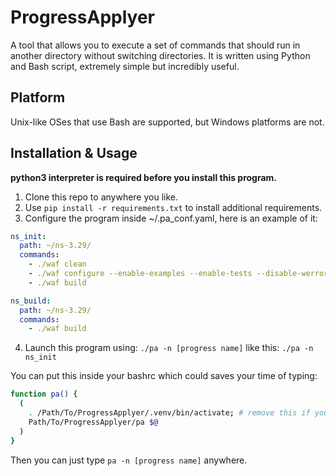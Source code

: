 # ProgressApplyer
A tool that allows you to execute a set of commands that should run in another directory without switching directories.
It is written using Python and Bash script, extremely simple but incredibly useful.

## Platform
Unix-like OSes that use Bash are supported, but Windows platforms are not.

## Installation & Usage
__python3 interpreter is required before you install this program.__

1. Clone this repo to anywhere you like.
2. Use `pip install -r requirements.txt` to install additional requirements.
3. Configure the program inside ~/.pa_conf.yaml, here is an example of it:
``` yaml
ns_init:
  path: ~/ns-3.29/
  commands:
    - ./waf clean
    - ./waf configure --enable-examples --enable-tests --disable-werror
    - ./waf build

ns_build:
  path: ~/ns-3.29/
  commands:
    - ./waf build
```
4. Launch this program using: `./pa -n [progress name]` like this: `./pa -n ns_init`

You can put this inside your bashrc which could saves your time of typing:
``` bash
function pa() {
  (
    . /Path/To/ProgressApplyer/.venv/bin/activate; # remove this if you don't want to use virtual enviroment
    Path/To/ProgressApplyer/pa $@
  )
}
```
Then you can just type `pa -n [progress name]` anywhere.
